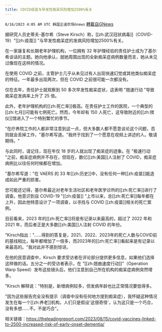```yaml
---
title: COVID疫苗与早发性痴呆风险增加2500%有关
---
```

`8/16/2023 4:05 AM UTC 韩国正道农场Gnews` [轉載自GNews](https://gnews.org/articles/1556974)


  

据研究人员史蒂夫-基尔希（Steve Kirsch）称，[[zh:武汉冠状病毒]]（COVID-19）"[[zh:疫苗]] "与早发性痴呆症的发病风险增加2500%有关。

  

在一家康复和长期老年护理机构，一位拥有 32 年护理经验的责任护士成为了基尔希谈话的主题。她向他承认，就她周围出现的全新痴呆症病例数量而言，她从未见过像现在这样的情况。

  

在使用 COVID 之前，主管护士几乎从未见过有人出现快速幻觉或其他类似痴呆症的特征。一年最多出现两次，但在 COVID 之前很可能一次都没有。

  

仅在去年，责任护士就观察到 50 多次早发性痴呆症状，这表明 "翘速行动 "导致痴呆症发病率上升了 25 倍。

  

此外，老年护理机构的[[zh:死亡率]]极高。在责任护士工作的医院，一个典型的[[zh:七月]]可能有七例死亡。然而，今年却有 150 人死亡，这导致附近的[[zh:殡仪]]馆进入了一个特别繁忙的季节。

  

"在疗养院工作的人都非常注意到这一点，但大多数人都不愿意谈论这个问题，否则就会丢掉工作，"基尔希写道。"我终于找到了一个愿意在视频上讲述的人。敬请期待。"

  

与此同时，请记住，现在年仅 18 岁的人就出现了痴呆症的迹象。在 "极速行动 "之前，痴呆症病例并不存在，但现在，数亿[[zh:美国]]人注射了 COVID，痴呆症病例比以往任何时候都在增加。

  

"基尔希写道："在 VAERS 的 33 年[[zh:历史]]中，没有任何一种[[zh:疫苗]]能造成如此严重的损害。

  

您可能还记得，基尔希最近对老年生活社区和老年医学诊所的[[zh:死亡率]]进行了调查。他意识到自 COVID-19 "[[zh:疫苗]] "上市以来，总[[zh:死亡率]]每年都在上升，因此他特意设计了一项调查，以寻找与 COVID [[zh:疫苗]]相关的死亡案例。

  

目前看来，2023 年的[[zh:死亡率]]将是有记录以来最高的，超过了 2022 年和 2021 年，而后者正是大多数[[zh:美国]]人注射 COVID 的年份。

  

"Kirsch指出："......得到的答复是，2021、2022、2023年的死亡人数与COVID前的基线相比，每年都增加了一倍多，而2023年的[[zh:死亡率]]看起来是有记录以来最高的。"我对此并不感到惊讶。

  

在他的民意调查中，Kirsch 要求受访者在评论部分提供更多信息，如果他们选择这样做的话。五分之一的受访者表示，在 "[[zh:翘曲速度行动]]"（Operation Warp Speed）发布这些镜头后，他们注意到自己所在机构的痴呆症病例突然增多。

  

"Kirsch 解释说："特别是，新增病例较多，但发病年龄也比正常情况要低得多。

  

"因为这些报告完全没有提示（调查中没有任何地方提到痴呆症），我怀疑这种情况发生在每一个[[zh:养老]]机构，人们只是假设'这很奇怪'，认为这只是一个巧合，没有多想......不。不是巧合"。

  

相关链接：https://theleadingreport.com/2023/08/15/covid-vaccines-linked-to-2500-increased-risk-of-early-onset-dementia/
